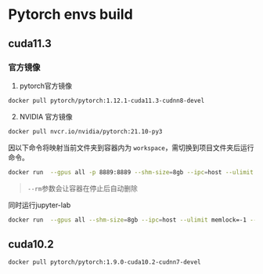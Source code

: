 # Pytorch envs build

## cuda11.3

### 官方镜像

1. pytorch官方镜像

```bash
docker pull pytorch/pytorch:1.12.1-cuda11.3-cudnn8-devel
```

2. NVIDIA 官方镜像

```bash
docker pull nvcr.io/nvidia/pytorch:21.10-py3 
```

因以下命令将映射当前文件夹到容器内为 `workspace`，需切换到项目文件夹后运行命令。

```bash
docker run  --gpus all -p 8889:8889 --shm-size=8gb --ipc=host --ulimit memlock=-1 --ulimit stack=67108864 -v ${PWD}:/workspace/ --rm -it nvcr.io/nvidia/pytorch:21.10-py3
```

> `--rm`参数会让容器在停止后自动删除

同时运行jupyter-lab

```bash
docker run  --gpus all --shm-size=8gb --ipc=host --ulimit memlock=-1 --ulimit stack=67108864 -v ${PWD}:/workspace/ --name zhanglq_face -it bywin.harbor.com:52/banyun/face-management-service:v0.0.1z
```

## cuda10.2

```bash
docker pull pytorch/pytorch:1.9.0-cuda10.2-cudnn7-devel        
```
